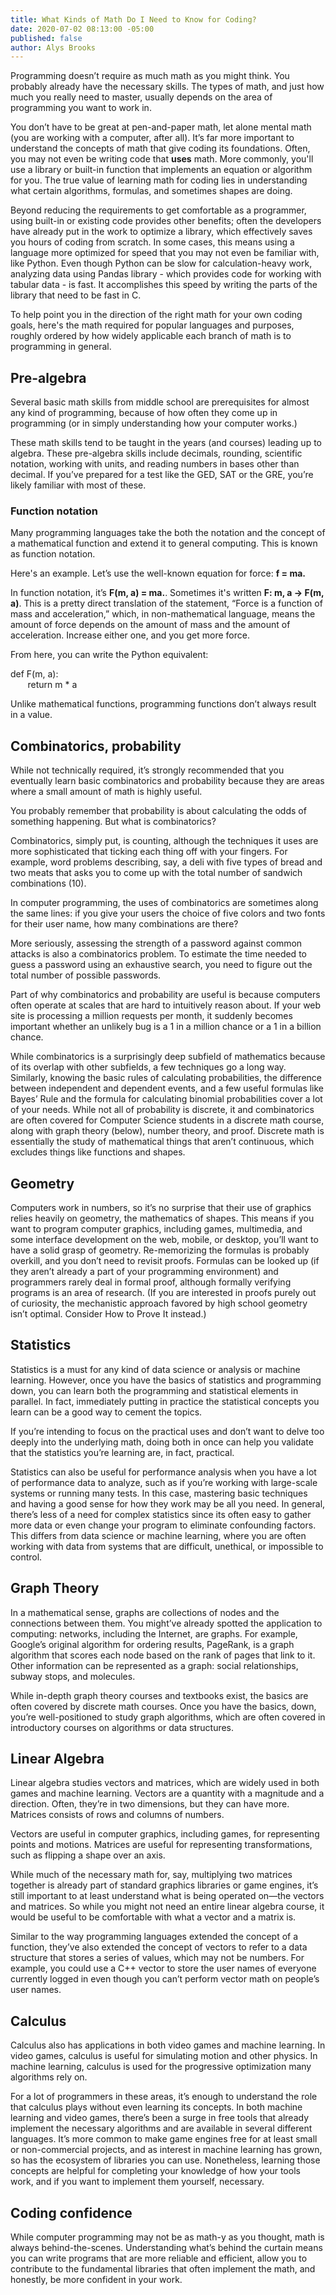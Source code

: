 ```yaml
---
title: What Kinds of Math Do I Need to Know for Coding?
date: 2020-07-02 08:13:00 -05:00
published: false
author: Alys Brooks
---
```


Programming doesn’t require as much math as you might think. You probably already have the necessary skills. The types of math, and just how much you really need to master, usually depends on the area of programming you want to work in.

You don’t have to be great at pen-and-paper math, let alone mental math (you are working with a computer, after all). It’s far more important to understand the concepts of math that give coding its foundations. Often, you may not even be writing code that **uses** math. More commonly, you'll use a library or built-in function that implements an equation or algorithm for you. The true value of learning math for coding lies in understanding what certain algorithms, formulas, and sometimes shapes are doing.

Beyond reducing the requirements to get comfortable as a programmer, using built-in or existing code provides other benefits; often the developers have already put in the work to optimize a library, which effectively saves you hours of coding from scratch. In some cases, this means using a language more optimized for speed that you may not even be familiar with, like Python. Even though Python can be slow for calculation-heavy work, analyzing data using Pandas library - which provides code for working with tabular data - is fast. It accomplishes this speed by writing the parts of the library that need to be fast in C.

To help point you in the direction of the right math for your own coding goals, here's the math required for popular languages and purposes, roughly ordered by how widely applicable each branch of math is to programming in general.

## Pre-algebra

Several basic math skills from middle school are prerequisites for almost any kind of programming, because of how often they come up in programming (or in simply understanding how your computer works.)

These math skills tend to be taught in the years (and courses) leading up to algebra. These pre-algebra skills include decimals, rounding, scientific notation, working with units, and reading numbers in bases other than decimal. If you’ve prepared for a test like the GED, SAT or the GRE, you’re likely familiar with most of these.

### Function notation

Many programming languages take the both the notation and the concept of a mathematical function and extend it to general computing. This is known as function notation.

Here's an example. Let’s use the well-known equation for force: **f = ma.**

In function notation, it’s **F(m, a) = ma.**. Sometimes it's written **F: m, a -> F(m, a)**. This is a pretty direct translation of the statement, “Force is a function of mass and acceleration,” which, in non-mathematical language, means the amount of force depends on the amount of mass and the amount of acceleration. Increase either one, and you get more force.

From here, you can write the Python equivalent:

def F(m, a):<br />
&nbsp;&nbsp;&nbsp;&nbsp;&nbsp;&nbsp;&nbsp;return m * a

Unlike mathematical functions, programming functions don’t always result in a value.

## Combinatorics, probability

While not technically required, it’s strongly recommended that you eventually learn basic combinatorics and probability because they are areas where a small amount of math is highly useful.

You probably remember that probability is about calculating the odds of something happening. But what is combinatorics?

Combinatorics, simply put, is counting, although the techniques it uses are more sophisticated that ticking each thing off with your fingers. For example, word problems describing, say, a deli with five types of bread and two meats that asks you to come up with the total number of sandwich combinations (10).

In computer programming, the uses of combinatorics are sometimes along the same lines: if you give your users the choice of five colors and two fonts for their user name, how many combinations are there?

More seriously, assessing the strength of a password against common attacks is also a combinatorics problem. To estimate the time needed to guess a password using an exhaustive search, you need to figure out the total number of possible passwords.

Part of why combinatorics and probability are useful is because computers often operate at scales that are hard to intuitively reason about. If your web site is processing a million requests per month, it suddenly becomes important whether an unlikely bug is a 1 in a million chance or a 1 in a billion chance.

While combinatorics is a surprisingly deep subfield of mathematics because of its overlap with other subfields, a few techniques go a long way. Similarly, knowing the basic rules of calculating probabilities, the difference between independent and dependent events, and a few useful formulas like Bayes’ Rule and the formula for calculating binomial probabilities cover a lot of your needs.
While not all of probability is discrete, it and combinatorics are often covered for Computer Science students in a discrete math course, along with graph theory (below), number theory, and proof. Discrete math is essentially the study of mathematical things that aren’t continuous, which excludes things like functions and shapes.

## Geometry

Computers work in numbers, so it’s no surprise that their use of graphics relies heavily on geometry, the mathematics of shapes. This means if you want to program computer graphics, including games, multimedia, and some interface development on the web, mobile, or desktop, you’ll want to have a solid grasp of geometry.
Re-memorizing the formulas is probably overkill, and you don’t need to revisit proofs. Formulas can be looked up (if they aren’t already a part of your programming environment) and programmers rarely deal in formal proof, although formally verifying programs is an area of research. (If you are interested in proofs purely out of curiosity, the mechanistic approach favored by high school geometry isn’t optimal. Consider How to Prove It instead.)

## Statistics
Statistics is a must for any kind of data science or analysis or machine learning. However, once you have the basics of statistics and programming down, you can learn both the programming and statistical elements in parallel. In fact, immediately putting in practice the statistical concepts you learn can be a good way to cement the topics.

If you’re intending to focus on the practical uses and don’t want to delve too deeply into the underlying math, doing both in once can help you validate that the statistics you’re learning are, in fact, practical.

Statistics can also be useful for performance analysis when you have a lot of performance data to analyze, such as if you’re working with large-scale systems or running many tests. In this case, mastering basic techniques and having a good sense for how they work may be all you need. In general, there’s less of a need for complex statistics since its often easy to gather more data or even change your program to eliminate confounding factors. This differs from data science or machine learning, where you are often working with data from systems that are difficult, unethical, or impossible to control.

## Graph Theory
In a mathematical sense, graphs are collections of nodes and the connections between them. You might’ve already spotted the application to computing: networks, including the Internet, are graphs. For example, Google’s original algorithm for ordering results, PageRank, is a graph algorithm that scores each node based on the rank of pages that link to it. Other information can be represented as a graph: social relationships, subway stops, and molecules.

While in-depth graph theory courses and textbooks exist, the basics are often covered by discrete math courses. Once you have the basics, down, you’re well-positioned to study graph algorithms, which are often covered in introductory courses on algorithms or data structures.

## Linear Algebra
Linear algebra studies vectors and matrices, which are widely used in both games and machine learning. Vectors are a quantity with a magnitude and a direction. Often, they’re in two dimensions, but they can have more. Matrices consists of rows and columns of numbers.

Vectors are useful in computer graphics, including games, for representing points and motions. Matrices are useful for representing transformations, such as flipping a shape over an axis.

While much of the necessary math for, say, multiplying two matrices together is already part of standard graphics libraries or game engines, it’s still important to at least understand what is being operated on—the vectors and matrices. So while you might not need an entire linear algebra course, it would be useful to be comfortable with what a vector and a matrix is.

Similar to the way programming languages extended the concept of a function, they’ve also extended the concept of vectors to refer to a data structure that stores a series of values, which may not be numbers. For example, you could use a C++ vector to store the user names of everyone currently logged in even though you can’t perform vector math on people’s user names.

## Calculus
Calculus also has applications in both video games and machine learning. In video games, calculus is useful for simulating motion and other physics. In machine learning, calculus is used for the progressive optimization many algorithms rely on.

For a lot of programmers in these areas, it’s enough to understand the role that calculus plays without even learning its concepts. In both machine learning and video games, there’s been a surge in free tools that already implement the necessary algorithms and are available in several different languages. It’s more common to make game engines free for at least small or non-commercial projects, and as interest in machine learning has grown, so has the ecosystem of libraries you can use. Nonetheless, learning those concepts are helpful for completing your knowledge of how your tools work, and if you want to implement them yourself, necessary.

## Coding confidence
While computer programming may not be as math-y as you thought, math is always behind-the-scenes. Understanding what’s behind the curtain means you can write programs that are more reliable and efficient, allow you to contribute to the fundamental libraries that often implement the math, and honestly, be more confident in your work.
